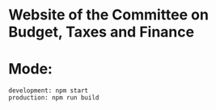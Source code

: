 # Website of the Committee on Budget, Taxes and Finance

# Mode:
    development: npm start
    production: npm run build

 
